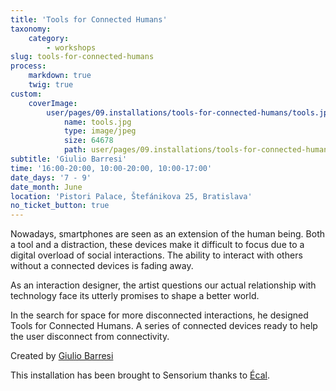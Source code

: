 ```yaml
---
title: 'Tools for Connected Humans'
taxonomy:
    category:
        - workshops
slug: tools-for-connected-humans
process:
    markdown: true
    twig: true
custom:
    coverImage:
        user/pages/09.installations/tools-for-connected-humans/tools.jpg:
            name: tools.jpg
            type: image/jpeg
            size: 64678
            path: user/pages/09.installations/tools-for-connected-humans/tools.jpg
subtitle: 'Giulio Barresi'
time: '16:00-20:00, 10:00-20:00, 10:00-17:00'
date_days: '7 - 9'
date_month: June
location: 'Pistori Palace, Štefánikova 25, Bratislava'
no_ticket_button: true
---
```


Nowadays, smartphones are seen as an extension of the human being. Both a tool and a distraction, these devices make it difficult to focus due to a digital overload of social interactions. The ability to interact with others without a connected devices is fading away. 

As an interaction designer, the artist questions our actual relationship with technology face its utterly promises to shape a better world. 

In the search for space for more disconnected interactions, he designed Tools for Connected Humans. A series of connected devices ready to help the user disconnect from connectivity.




Created by [Giulio Barresi](https://www.gi-ul.io)

This installation has been brought to Sensorium thanks to [Écal](https://www.ecal.ch).